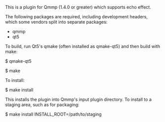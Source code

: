 This is a plugin for Qmmp (1.4.0 or greater) which supports echo effect.

The following packages are required, including development headers,
which some vendors split into separate packages:

- qmmp
- qt5

To build, run Qt5's qmake (often installed as qmake-qt5) and then build
with make:

$ qmake-qt5

$ make

To install:

$ make install

This installs the plugin into Qmmp's input plugin directory.  To install
to a staging area, such as for packaging:

$ make install INSTALL_ROOT=/path/to/staging

